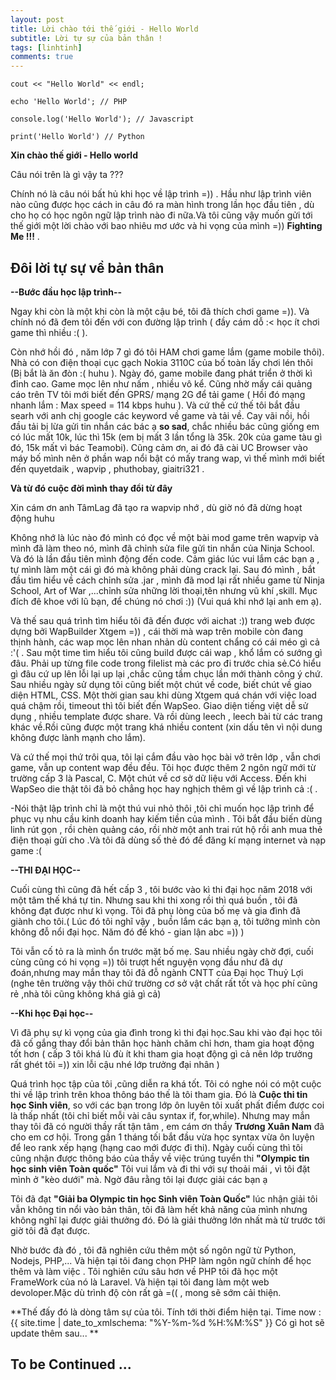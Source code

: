 ```yaml
---
layout: post
title: Lời chào tới thế giới - Hello World
subtitle: Lời tự sự của bản thân !
tags: [linhtinh]
comments: true
---
```


```
cout << "Hello World" << endl;

echo 'Hello World'; // PHP

console.log('Hello World'); // Javascript

print('Hello World') // Python
```

**Xin chào thế giới - Hello world**

Câu nói trên là gì vậy ta ???

Chính nó là câu nói bất hủ khi học về lập trình =)) . Hầu như lập trình viên nào cũng được học cách in câu đó ra màn hình trong lần học đầu tiên , dù cho họ có học ngôn ngữ lập trình nào đi nữa.Và tôi cũng vậy muốn gửi tới thế giới một lời chào với bao nhiêu mơ ước và hi vọng của mình =)) **Fighting Me !!!** .

## Đôi lời tự sự về bản thân

**--Bước đầu học lập trình--**

Ngay khi còn là một khi còn là một cậu bé, tôi đã thích chơi game =)). Và chính nó đã đem tôi đến với con đường lập trình ( đầy cám dỗ :< học ít chơi game thì nhiều :( ).

Còn nhớ hồi đó , năm lớp 7 gì đó tôi HAM chơi game lắm (game mobile thôi). Nhà có con điện thoại cục gạch Nokia 3110C của bố toàn lấy chơi lén thôi (Bị bắt là ăn đòn :( huhu ). Ngày đó, game mobile đang phát triển ở thời kì đỉnh cao.
Game mọc lên như nấm , nhiều vô kể. Cũng nhờ mấy cái quảng cáo trên TV tôi mới biết đến GPRS/ mạng 2G để tải game ( Hồi đó mạng nhanh lắm : Max speed = 114 kbps huhu ). Và cứ thế cứ thế tôi bắt đầu searh với anh chị google các keyword về game và tải về. Cay vãi nồi, hồi đầu tải bị lừa gửi tin nhắn các bác ạ **so sad**, chắc nhiều bác cũng giống em có lúc mất 10k, lúc thì 15k (em bị mất 3 lần tổng là 35k. 20k của game tàu gì đó, 15k mất vì bác Teamobi). Cũng cảm ơn, ai đó đã cài UC Browser vào máy bố mình nên ở phần wap nổi bật có mấy trang wap, vì thế mình mới biết đến quyetdaik , wapvip , phuthobay, giaitri321 .

**Và từ đó cuộc đời mình thay đổi từ đây**

Xin cám ơn anh TâmLag đã tạo ra wapvip nhớ , dù giờ nó đã dừng hoạt động huhu

Không nhớ là lúc nào đó mình có đọc về một bài mod game trên wapvip và mình đã làm theo nó, mình đã chỉnh sửa file gửi tin nhắn của Ninja School. Và đó là lần đầu tiên mình động đến code. Cảm giác lúc vui lắm các bạn ạ , tự mình làm một cái gì đó mà không phải dùng crack lại. Sau đó mình , bắt đầu tìm hiểu về cách chỉnh sửa .jar , mình đã mod lại rất nhiều game từ Ninja School, Art of War ,...chỉnh sửa những lời thoại,tên nhưng vũ khí ,skill. Mục đích đê khoe với lũ bạn, để chúng nó chơi :)) (Vui quá khi nhớ lại anh em ạ).

Và thế sau quá trình tìm hiểu tôi đã đến được với aichat :)) trang web được dựng bởi WapBuilder Xtgem =)) , cái thời mà wap trên mobile còn đang thịnh hành, các wap mọc lên nhan nhản dù content chẩng có cái méo gì cả :'( . Sau một time tìm hiểu tôi cũng build được cái wap , khổ lắm có sướng gì đâu. Phải up từng file code trong filelist mà các pro đi trước chia sẻ.Có hiểu gì đâu cứ up lên lỗi lại up lại ,chắc cũng tầm chục lần mới thành công ý chứ. Sau nhiều ngày sử dụng tôi cũng biết một chút về code, biết chút về giao diện HTML, CSS. Một thời gian sau khi dùng Xtgem quá chán với việc load quá chậm rồi, timeout thì tôi biết đến WapSeo. Giao diện tiếng việt dễ sử dụng , nhiều template được share. Và rồi dùng leech , leech bài từ các trang khác về.Rồi cũng được một trang khá nhiều content (xin dấu tên vì nội dung không được lành mạnh cho lắm).

Và cứ thế mọi thứ trôi qua, tôi lại cắm đầu vào học bài vở trên lớp , vẫn chơi game, vẫn up content wap đều đều. Tôi học được thêm 2 ngôn ngữ mới từ trường cấp 3 là Pascal, C. Một chút về cơ sở dữ liệu với Access. Đến khi WapSeo die thật tôi đã bỏ chẳng học hay nghịch thêm gì về lập trình cả :( .

-Nói thật lập trình chỉ là một thú vui nhỏ thôi ,tôi chỉ muốn học lập trình để phục vụ nhu cầu kinh doanh hay kiếm tiền của mình . Tôi bắt đầu biến dùng linh rút gọn , rồi chèn quảng cáo, rồi nhờ một anh trai rút hộ rồi anh mua thẻ điện thoại gửi cho .Và tôi đã dùng số thẻ đó để đăng kí mạng internet và nạp game :(

**--THI ĐẠI HỌC--**

Cuối cùng thì cũng đã hết cấp 3 , tôi bước vào kì thi đại học năm 2018 với một tâm thế khá tự tin. Nhưng sau khi thi xong rồi thì quá buồn , tôi đã không đạt được như kì vọng. Tôi đã phụ lòng của bố mẹ và gia đình đã giành cho tôi.( Lúc đó tôi nghĩ vậy , buồn lắm các bạn ạ, tôi tưởng mình còn không đỗ nổi đại học. Năm đó đề khó - gian lận abc =)) )

Tôi vẫn cố tỏ ra là mình ổn trước mặt bố mẹ. Sau nhiều ngày chờ đợi, cuối cùng cũng có hi vọng =)) tôi trượt hết nguyện vọng đầu như đã dự đoán,nhưng may mắn thay tôi đã đỗ ngành CNTT của Đại học Thuỷ Lợi (nghe tên trường vậy thôi chứ trường cơ sở vật chất rất tốt và học phí cũng rẻ ,nhà tôi cũng không khá giả gì cả)

**--Khi học Đại học--**

Vì đã phụ sự kì vọng của gia đình trong kì thi đại học.Sau khi vào đại học tôi đã cố gắng thay đổi bản thân học hành chăm chỉ hơn, tham gia hoạt động tốt hơn ( cấp 3 tôi khá lù đù ít khi tham gia hoạt động gì cả nên lớp trưởng rất ghét tôi =)) xin lỗi cậu nhé lớp trưởng đại nhân )

Quá trình học tập của tôi ,cũng diễn ra khá tốt. Tôi có nghe nói có một cuộc thi về lập trình trên khoa thông báo thế là tôi tham gia. Đó là **Cuộc thi tin học Sinh viên**, so với các bạn trong lớp ôn luyên tôi xuất phất điểm được coi là thấp nhất (tôi chỉ biết mỗi vài câu syntax if, for,while). Nhưng may mắn thay tôi đã có người thầy rất tận tâm , em cám ơn thầy **Trương Xuân Nam** đã cho em cơ hội. Trong gần 1 tháng tối bắt đầu vừa học syntax vừa ôn luyện để leo rank xếp hạng (hạng cao mới được đi thi). Ngày cuối cùng thì tôi cũng nhận được thông báo của thầy về việc trúng tuyển thi **"Olympic tin học sinh viên Toàn quốc"** Tôi vui lắm và đi thi với sự thoải mái , vì tôi đặt mình ở "kèo dưới" mà. Ngờ đâu rằng tôi lại được giải các bạn ạ

Tôi đã đạt **"Giải ba Olympic tin học Sinh viên Toàn Quốc"** lúc nhận giải tôi vẫn không tin nổi vào bản thân, tôi đã làm hết khả năng của mình nhưng không nghĩ lại được giải thưởng đó. Đó là giải thưởng lớn nhất mà từ trước tới giờ tôi đã đạt được.

Nhờ bước đà đó , tôi đã nghiên cứu thêm một số ngôn ngữ từ Python, Nodejs, PHP,... Và hiện tại tôi đang chọn PHP làm ngôn ngữ chính để học thêm và làm việc . Tôi nghiên cứu sâu hơn về PHP tôi đã học một FrameWork của nó là Laravel. Và hiện tại tôi đang làm một web devoloper.Mặc dù trình độ còn rất gà =(( , mong sẽ sớm cải thiện.

**Thế đấy đó là dòng tâm sự của tôi. Tính tới thời điểm hiện tại.
Time now : {{ site.time | date_to_xmlschema: "%Y-%m-%d %H:%M:%S" }}
Có gì hot sẽ update thêm sau...
**

## To be Continued ...
